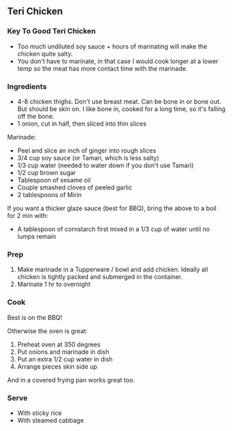 ## Teri Chicken

### Key To Good Teri Chicken

* Too much undiluted soy sauce + hours of marinating will make the chicken quite salty.
* You don't have to marinate, in that case I would cook longer at a lower temp so the meat has more contact time with the marinade.

### Ingredients

* 4-8 chicken thighs. Don't use breast meat. Can be bone in or bone out. But should be skin on. I like bone in, cooked for a long time, so it's falling off the bone.
* 1 onion, cut in half, then sliced into thin slices

Marinade:

* Peel and slice an inch of ginger into rough slices
* 3/4 cup soy sauce (or Tamari, which is less salty)
* 1/3 cup water (needed to water down if you don't use Tamari)
* 1/2 cup brown sugar
* Tablespoon of sesame oil
* Couple smashed cloves of peeled garlic
* 2 tablespoons of Mirin

If you want a thicker glaze sauce (best for BBQ), bring the above to a boil for 2 min with:

* A tablespoon of cornstarch first mixed in a 1/3 cup of water until no lumps remain

### Prep

1. Make marinade in a Tupperware / bowl and add chicken. Ideally all chicken is tightly packed and submerged in the container.
2. Marinate 1 hr to overnight

### Cook

Best is on the BBQ!

Otherwise the oven is great:

1. Preheat oven at 350 degrees 
2. Put onions and marinade in dish
3. Put an extra 1/2 cup water in dish
3. Arrange pieces skin side up

And in a covered frying pan works great too.

### Serve

* With sticky rice
* With steamed cabbage

